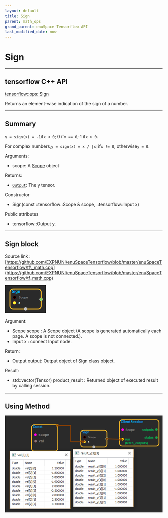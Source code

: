 ```yaml
--- 
layout: default 
title: Sign 
parent: math_ops 
grand_parent: enuSpace-Tensorflow API 
last_modified_date: now 
--- 
```


# Sign

---

## tensorflow C++ API

[tensorflow::ops::Sign](https://www.tensorflow.org/api_docs/cc/class/tensorflow/ops/sign)

Returns an element-wise indication of the sign of a number.

---

## Summary

`y = sign(x) = -1`if`x < 0`; 0 if`x == 0`; 1 if`x > 0`.

For complex numbers,`y = sign(x) = x / |x|`if`x != 0`, otherwise`y = 0`.

Arguments:

* scope: A [Scope](https://www.tensorflow.org/api_docs/cc/class/tensorflow/scope.html#classtensorflow_1_1_scope) object

Returns:

* [`Output`](https://www.tensorflow.org/api_docs/cc/class/tensorflow/output.html#classtensorflow_1_1_output): The y tensor.

Constructor

* Sign\(const ::tensorflow::Scope & scope, ::tensorflow::Input x\) 

Public attributes

* tensorflow::Output y.

---

## Sign block

Source link : [https://github.com/EXPNUNI/enuSpaceTensorflow/blob/master/enuSpaceTensorflow/tf\_math.cpp](https://github.com/EXPNUNI/enuSpaceTensorflow/blob/master/enuSpaceTensorflow/tf_math.cpp)

![](../assets/math_Sign_Symbol.png)

Argument:

* Scope scope : A Scope object \(A scope is generated automatically each page. A scope is not connected.\).
* Input x : connect  Input node.

Return:

* Output output: Output object of Sign class object.

Result:

* std::vector\(Tensor\) product\_result : Returned object of executed result by calling session.

---

## Using Method

![](../assets/math_Sign_Method.png)

